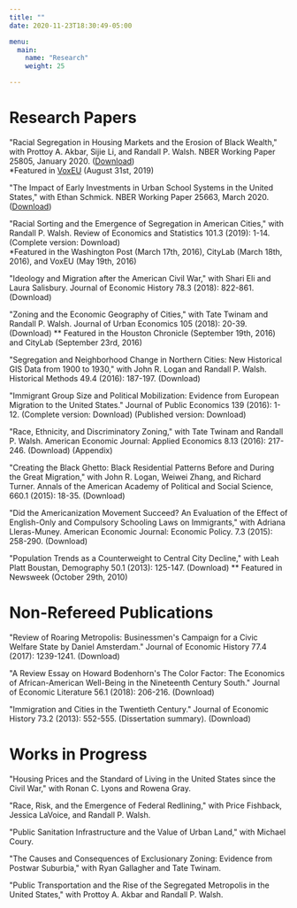 ```yaml
---
title: ""
date: 2020-11-23T18:30:49-05:00

menu:
  main:
    name: "Research"
    weight: 25

---
```


# Research Papers

"Racial Segregation in Housing Markets and the Erosion of Black Wealth,"
with Prottoy A. Akbar, Sijie Li, and Randall P. Walsh.
NBER Working Paper 25805, January 2020. ([Download](w25805.pdf))  
\*Featured in [VoxEU](https://voxeu.org/article/how-segregated-housing-eroded-wealth-black-families) (August 31st, 2019)

"The Impact of Early Investments in Urban School Systems in the United States,"
with Ethan Schmick.
NBER Working Paper 25663, March 2020.
([Download](w25663.pdf))

"Racial Sorting and the Emergence of Segregation in American Cities,"
with Randall P. Walsh.
Review of Economics and Statistics 101.3 (2019): 1-14.
(Complete version: Download)  
\*Featured in the Washington Post (March 17th, 2016), CityLab (March 18th, 2016), and VoxEU (May 19th, 2016)

"Ideology and Migration after the American Civil War," with Shari Eli and Laura Salisbury. Journal of Economic History 78.3 (2018): 822-861. (Download)

"Zoning and the Economic Geography of Cities," with Tate Twinam and Randall P. Walsh. Journal of Urban Economics 105 (2018): 20-39. (Download)
** Featured in the Houston Chronicle (September 19th, 2016) and CityLab (September 23rd, 2016)

"Segregation and Neighborhood Change in Northern Cities: New Historical GIS Data from 1900 to 1930," with John R. Logan and Randall P. Walsh. Historical Methods 49.4 (2016): 187-197. (Download)

"Immigrant Group Size and Political Mobilization: Evidence from European Migration to the United States." Journal of Public Economics 139 (2016): 1-12. (Complete version: Download) (Published version: Download)

"Race, Ethnicity, and Discriminatory Zoning," with Tate Twinam and Randall P. Walsh. American Economic Journal: Applied Economics 8.13 (2016): 217-246. (Download) (Appendix)

"Creating the Black Ghetto: Black Residential Patterns Before and During the Great Migration," with John R. Logan, Weiwei Zhang, and Richard Turner. Annals of the American Academy of Political and Social Science, 660.1 (2015): 18-35. (Download)

"Did the Americanization Movement Succeed? An Evaluation of the Effect of English-Only and Compulsory Schooling Laws on Immigrants," with Adriana Lleras-Muney. American Economic Journal: Economic Policy. 7.3 (2015): 258-290. (Download)

"Population Trends as a Counterweight to Central City Decline," with Leah Platt Boustan, Demography 50.1 (2013): 125-147. (Download)
** Featured in Newsweek (October 29th, 2010)

# Non-Refereed Publications

"Review of Roaring Metropolis: Businessmen's Campaign for a Civic Welfare State by Daniel Amsterdam." Journal of Economic History 77.4 (2017): 1239-1241. (Download)

"A Review Essay on Howard Bodenhorn's The Color Factor: The Economics of African-American Well-Being in the Nineteenth Century South." Journal of Economic Literature 56.1 (2018): 206-216. (Download)

"Immigration and Cities in the Twentieth Century." Journal of Economic History 73.2 (2013): 552-555. (Dissertation summary). (Download)

# Works in Progress

"Housing Prices and the Standard of Living in the United States since the Civil War," with Ronan C. Lyons and Rowena Gray.

"Race, Risk, and the Emergence of Federal Redlining," with Price Fishback, Jessica LaVoice, and Randall P. Walsh.

"Public Sanitation Infrastructure and the Value of Urban Land," with Michael Coury.

"The Causes and Consequences of Exclusionary Zoning: Evidence from Postwar Suburbia," with Ryan Gallagher and Tate Twinam.

"Public Transportation and the Rise of the Segregated Metropolis in the United States," with Prottoy A. Akbar and Randall P. Walsh.
